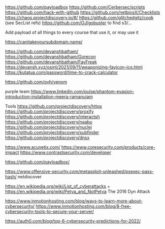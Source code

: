 https://github.com/payloadbox
https://github.com/Cerbersec/scripts
https://github.com/hack-with-github
https://github.com/netbiosX/Checklists
https://chaos.projectdiscovery.io/#/
https://github.com/glitchedgitz/cook (see SecList refs)
https://github.com/OJ/gobuster to find s3/...

Add payload of all things to every course that use it, or may use it

https://canitakeyoursubdomain.name/

https://github.com/devanshbatham/
https://github.com/devanshbatham/Gorecon
https://github.com/devanshbatham/FavFreak
https://devansh.xyz/osint/2021/09/11/weaponizing-favicon-ico.html
https://kutatua.com/password/time-to-crack-calculator

https://github.com/ovh/venom

purple team
https://www.linkedin.com/pulse/phantom-evasion-introduction-installation-meera-ramanujam

Tools
https://github.com/projectdiscovery/httpx
https://github.com/projectdiscovery/proxify
https://github.com/projectdiscovery/interactsh
https://github.com/projectdiscovery/naabu
https://github.com/projectdiscovery/nuclei
https://github.com/projectdiscovery/subfinder
https://github.com/projectdiscovery/dnsx

https://www.acunetix.com/
https://www.coresecurity.com/products/core-impact
https://www.contrastsecurity.com/developer

https://github.com/payloadbox/

https://www.offensive-security.com/metasploit-unleashed/psexec-pass-hash/
netdiscover

https://en.wikipedia.org/wiki/List_of_cyberattacks + https://en.wikipedia.org/wiki/Petya_and_NotPetya
The 2016 Dyn Attack

https://www.inmotionhosting.com/blog/ways-to-learn-more-about-cybersecurity/
https://www.inmotionhosting.com/blog/8-free-cybersecurity-tools-to-secure-your-server/

https://auth0.com/blog/top-6-cybersecurity-predictions-for-2022/
